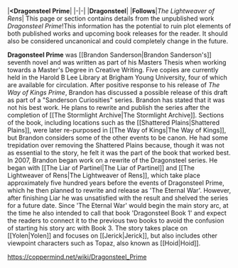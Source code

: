 |**<Dragonsteel Prime**|
|-|-|
|**Dragonsteel**|
|**Follows**|*The Lightweaver of Rens*|
This page or section contains details from the unpublished work *Dragonsteel Prime*!This information has the potential to ruin plot elements of both published works and upcoming book releases for the reader. It should also be considered uncanonical and could completely change in the future.

**Dragonsteel Prime** was [[Brandon Sanderson\|Brandon Sanderson's]] seventh novel and was written as part of his Masters Thesis when working towards a Master's Degree in Creative Writing. Five copies are currently held in the Harold B Lee Library at Brigham Young University, four of which are available for circulation. After positive response to his release of *The Way of Kings Prime*, Brandon has discussed a possible release of this draft as part of a "Sanderson Curiosities" series.
Brandon has stated that it was not his best work. He plans to rewrite and publish the series after the completion of [[The Stormlight Archive\|The Stormlight Archive]]. Sections of the book, including locations such as the [[Shattered Plains\|Shattered Plains]], were later re-purposed in [[The Way of Kings\|The Way of Kings]], but Brandon considers some of the other events to be canon. He had some trepidation over removing the Shattered Plains because, though it was not as essential to the story, he felt it was the part of the book that worked best.
In 2007, Brandon began work on a rewrite of the Dragonsteel series. He began with [[The Liar of Partinel\|The Liar of Partinel]] and [[The Lightweaver of Rens\|The Lightweaver of Rens]], which take place approximately five hundred years before the events of Dragonsteel Prime, which he then planned to rewrite and release as 'The Eternal War'. However, after finishing Liar he was unsatisfied with the result and shelved the series for a future date. Since 'The Eternal War' would begin the main story arc, at the time he also intended to call that book 'Dragonsteel Book 1' and expect the readers to connect it to the previous two books to avoid the confusion of starting his story arc with Book 3. The story takes place on [[Yolen\|Yolen]] and focuses on [[Jerick\|Jerick]], but also includes other viewpoint characters such as Topaz, also known as [[Hoid\|Hoid]].



https://coppermind.net/wiki/Dragonsteel_Prime